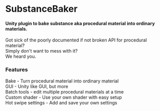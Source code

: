 # SubstanceBaker
#### Unity plugin to bake substance aka procedural material into ordinary materials.
Got sick of the poorly documented if not broken API for procedural material?  
Simply don't want to mess with it?  
We heard you.


### Features
Bake - Turn procedural material into ordinary material  
GUI - Unity like GUI, but more  
Batch tools  - edit multiple procedural materials at a time  
Custom shader - Use your own shader with easy setup  
Hot swipe settings - Add and save your own settings 






